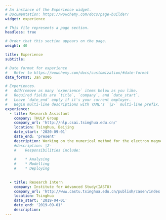 ```yaml
---
# An instance of the Experience widget.
# Documentation: https://wowchemy.com/docs/page-builder/
widget: experience

# This file represents a page section.
headless: true

# Order that this section appears on the page.
weight: 40

title: Experience
subtitle:

# Date format for experience
#   Refer to https://wowchemy.com/docs/customization/#date-format
date_format: Jan 2006

# Experiences.
#   Add/remove as many `experience` items below as you like.
#   Required fields are `title`, `company`, and `date_start`.
#   Leave `date_end` empty if it's your current employer.
#   Begin multi-line descriptions with YAML's `|2-` multi-line prefix.
experience:
  - title: Research Assistant
    company: THULP Group
    company_url: 'http://nlp.csai.tsinghua.edu.cn/'
    location: Tsinghua, Beijing
    date_start: '2020-09-01'
    date_end: 'present'
    description: Working on the numerical method for the electron magnetodynamics(EMHD) equations.(an Open Problem)
    #description: |2-
    #    Responsibilities include:
        
    #    * Analysing
    #    * Modelling
    #    * Deploying
    
        
  - title: Research Intern
    company: Institute for Advanced Study(IASTU)
    company_url: 'http://www.castu.tsinghua.edu.cn/publish/casen/index.html'
    location: Tsinghua
    date_start: '2019-04-01'
    date_end: '2019-09-01'
    description: 
---
```

